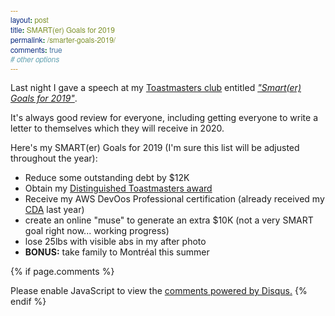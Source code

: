 ```yaml
---
layout: post
title: SMART(er) Goals for 2019
permalink: /smarter-goals-2019/
comments: true
# other options
---
```

<!-- Custom CSS -->
<style type="text/css">
code {
    color: #337ab7;
    background-color: #ff99cc;
    font-family: "Helvetica Neue",Helvetica,Arial,sans-serif;
 }
</style>

Last night I gave a speech at my [Toastmasters club](http://barrietoastmasters.org) entitled [*"Smart(er) Goals for 2019"*](/assets/SMARTer_Goals_2019.pdf).

It's always good review for everyone, including getting everyone to write a letter to themselves which they will receive in 2020.

Here's my SMART(er) Goals for 2019 (I'm sure this list will be adjusted throughout the year):

* Reduce some outstanding debt by $12K 
* Obtain my [Distinguished Toastmasters award](https://www.toastmasters.org/education/distinguished-toastmaster)
* Receive my AWS DevOos Professional certification (already received my [CDA](/assets/aws/aws_cda.pdf) last year)
* create an online "muse" to generate an extra $10K (not a very SMART goal right now... working progress)
* lose 25lbs with visible abs in my after photo
* **BONUS:** take family to Montréal this summer



{% if page.comments %}
<div id="disqus_thread"></div>
<script>

/**
*  RECOMMENDED CONFIGURATION VARIABLES: EDIT AND UNCOMMENT THE SECTION BELOW TO INSERT DYNAMIC VALUES FROM YOUR PLATFORM OR CMS.
*  LEARN WHY DEFINING THESE VARIABLES IS IMPORTANT: https://disqus.com/admin/universalcode/#configuration-variables*/
/*
var disqus_config = function () {
this.page.url = PAGE_URL;  // Replace PAGE_URL with your page's canonical URL variable
this.page.identifier = PAGE_IDENTIFIER; // Replace PAGE_IDENTIFIER with your page's unique identifier variable
};
*/
(function() { // DON'T EDIT BELOW THIS LINE
var d = document, s = d.createElement('script');
s.src = 'https://paulywill.disqus.com/embed.js';
s.setAttribute('data-timestamp', +new Date());
(d.head || d.body).appendChild(s);
})();
</script>
<noscript>Please enable JavaScript to view the <a href="https://disqus.com/?ref_noscript">comments powered by Disqus.</a></noscript>
{% endif %}